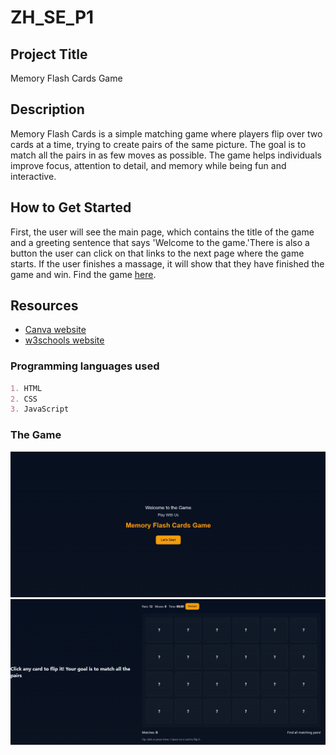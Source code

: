 # ZH_SE_P1


## Project Title
Memory Flash Cards Game


## Description
Memory Flash Cards is a simple matching game where players flip over two cards at a time, trying to create pairs of the same picture. The goal is to match all the pairs in as few moves as possible. The game helps individuals improve focus, attention to detail, and memory while being fun and interactive.


## How to Get Started
First, the user will see the main page, which contains the title of the game and a greeting sentence that says 'Welcome to the game.'There is also a button the user can click on that links to the next page where the game starts. If the user finishes a massage, it will show that they have finished the game and win. Find the game [here](https://memoryflashcards_01.surge.sh/).


## Resources
 - [Canva website](https://www.Canva.com)
 - [w3schools website](https://www.w3schools.com)


### Programming languages used

```markdown
1. HTML
2. CSS
3. JavaScript
```


### The Game

![images](Images\HomePage.png)
![images](Images\GamePage.png)
